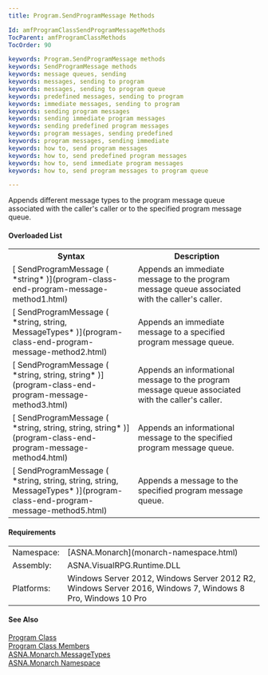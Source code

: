 ```yaml
---
title: Program.SendProgramMessage Methods

Id: amfProgramClassSendProgramMessageMethods
TocParent: amfProgramClassMethods
TocOrder: 90

keywords: Program.SendProgramMessage methods
keywords: SendProgramMessage methods
keywords: message queues, sending
keywords: messages, sending to program
keywords: messages, sending to program queue
keywords: predefined messages, sending to program
keywords: immediate messages, sending to program
keywords: sending program messages
keywords: sending immediate program messages
keywords: sending predefined program messages
keywords: program messages, sending predefined
keywords: program messages, sending immediate
keywords: how to, send program messages
keywords: how to, send predefined program messages
keywords: how to, send immediate program messages
keywords: how to, send program messages to program queue

---
```


Appends different message types to the program message queue associated with the caller's caller or to the specified program message queue.

#### Overloaded List
<table class="mytable" cellspacing="0" cellpadding="4" width="90%">
          <colgroup>
            <col width="50%" />
            <col width="50%" />
          </colgroup>
          <tr>
            <th>Syntax</th>
            <th>Description</th>
          </tr>
          <tr>
            <td>[
            SendProgramMessage (
 *string* )](program-class-end-program-message-method1.html)
            </td>
            <td>Appends an
          immediate message to the program message queue
          associated with the caller's caller.</td>
          </tr>
          <tr>
            <td>[
            SendProgramMessage (
 *string, string, MessageTypes* )](program-class-end-program-message-method2.html)
            </td>
            <td>Appends an immediate message
          to a specified program message queue.</td>
          </tr>
          <tr>
            <td>[
            SendProgramMessage (
 *string, string, string* )](program-class-end-program-message-method3.html)
            </td>
            <td>Appends an informational
          message to the program message queue associated with the
          caller's caller.</td>
          </tr>
          <tr>
            <td>[
            SendProgramMessage (
 *string, string, string, string* )](program-class-end-program-message-method4.html)
            </td>
            <td>Appends an informational
          message to the specified program message queue.</td>
          </tr>
          <tr>
            <td>[
            SendProgramMessage (
 *string, string, string, string,
            MessageTypes* )](program-class-end-program-message-method5.html)
            </td>
            <td>Appends a message to the
          specified program message queue.</td>
          </tr>
</table>

<!-- start -->

#### Requirements
<table class="dttable" cellspacing="0" cellpadding="4" width="60%">
           <colgroup>
            <col width="15%" style="font-weight:bold" />
            <col width="85%" />
          </colgroup>
          <tr>
            <td>Namespace:</td>
            <td>[ASNA.Monarch](monarch-namespace.html)</td>
          </tr>
          <tr>
            <td>Assembly:</td>
            <td>ASNA.VisualRPG.Runtime.DLL</td>
          </tr>
         <tr>
            <td>Platforms:</td>
            <td> Windows Server 2012, Windows Server 2012 R2, Windows Server 2016, Windows 7, Windows 8 Pro, Windows 10 Pro</td>
         </tr>
</table>

<!-- end -->

#### See Also
[Program Class](program-class.html)<br />[Program Class Members](program-class-members.html)<br />[ ASNA.Monarch.MessageTypes](messa-ge-types-enumeration.html)<br />[ASNA.Monarch Namespace](monarch-namespace.html)
